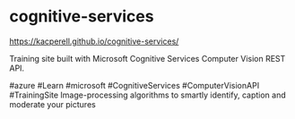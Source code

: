 # cognitive-services

https://kacperell.github.io/cognitive-services/

Training site built with Microsoft Cognitive Services Computer Vision REST API.

#azure #Learn #microsoft #CognitiveServices #ComputerVisionAPI #TrainingSite
Image-processing algorithms to smartly identify, caption and moderate your pictures
